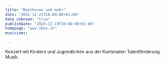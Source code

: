 ```yaml
---
title: "Beethoven und mehr"
date: "2021-12-21T16:00:00+01:00"
date_unknown: "true"
publishDate: "2020-12-19T16:00:00+01:00"
homepage: "www.vbms.ch"
musicians:

---
```

Konzert mit Kindern und Jugendlichen aus der Kantonalen Talentförderung Musik.
